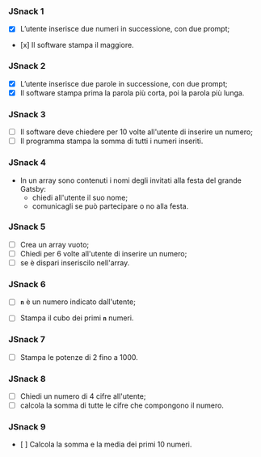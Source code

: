 ### **JSnack 1**
- [x] L’utente inserisce due numeri in successione, con due prompt;
- [x] Il software stampa il maggiore.

### **JSnack 2**
- [x] L’utente inserisce due parole in successione, con due prompt;
- [x] Il software stampa prima la parola più corta, poi la parola più lunga.

### **JSnack 3**
- [ ] Il software deve chiedere per 10 volte all'utente di inserire un numero;
- [ ] Il programma stampa la somma di tutti i numeri inseriti.

### **JSnack 4**
- In un array sono contenuti i nomi degli invitati alla festa del grande Gatsby:
    - chiedi all'utente il suo nome;
    - comunicagli se può partecipare o no alla festa.

### **JSnack 5**
- [ ] Crea un array vuoto;
- [ ] Chiedi per 6 volte all'utente di inserire un numero;
- [ ] se è dispari inseriscilo nell'array.

### **JSnack 6**
- [ ] **`n`** è un numero indicato dall'utente;
- [ ] Stampa il cubo dei primi **`n`** numeri.


### **JSnack 7**
- [ ] Stampa le potenze di 2 fino a 1000.

### **JSnack 8**
- [ ] Chiedi un numero di 4 cifre all'utente;
- [ ] calcola la somma di tutte le cifre che compongono il numero.

### **JSnack 9**
- [ ] Calcola la somma e la media dei primi 10 numeri.